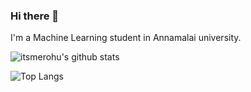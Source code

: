 ### Hi there 👋

I'm a Machine Learning student in Annamalai university.



![itsmerohu's github stats](https://github-readme-stats.vercel.app/api?username=itsmerohu&show_icons=true&theme=radical)

![Top Langs](https://github-readme-stats.vercel.app/api/top-langs/?username=itsmerohu)
